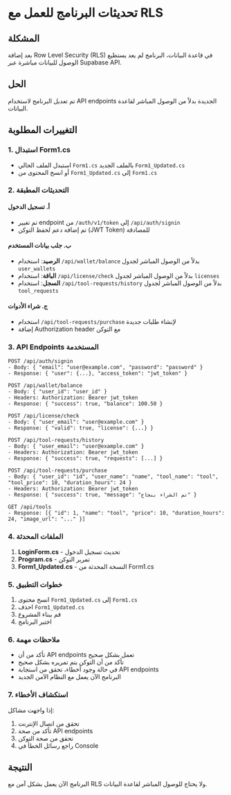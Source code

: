 # تحديثات البرنامج للعمل مع RLS

## المشكلة
بعد إضافة Row Level Security (RLS) في قاعدة البيانات، البرنامج لم يعد يستطيع الوصول للبيانات مباشرة عبر Supabase API.

## الحل
تم تعديل البرنامج لاستخدام API endpoints الجديدة بدلاً من الوصول المباشر لقاعدة البيانات.

## التغييرات المطلوبة

### 1. استبدال Form1.cs
- استبدل الملف الحالي `Form1.cs` بالملف الجديد `Form1_Updated.cs`
- أو انسخ المحتوى من `Form1_Updated.cs` إلى `Form1.cs`

### 2. التحديثات المطبقة

#### أ. تسجيل الدخول
- تم تغيير endpoint من `/auth/v1/token` إلى `/api/auth/signin`
- تم إضافة دعم لحفظ التوكن (JWT Token) للمصادقة

#### ب. جلب بيانات المستخدم
- **الرصيد**: استخدام `/api/wallet/balance` بدلاً من الوصول المباشر لجدول `user_wallets`
- **الباقة**: استخدام `/api/license/check` بدلاً من الوصول المباشر لجدول `licenses`
- **السجل**: استخدام `/api/tool-requests/history` بدلاً من الوصول المباشر لجدول `tool_requests`

#### ج. شراء الأدوات
- استخدام `/api/tool-requests/purchase` لإنشاء طلبات جديدة
- إضافة Authorization header مع التوكن

### 3. API Endpoints المستخدمة

```
POST /api/auth/signin
- Body: { "email": "user@example.com", "password": "password" }
- Response: { "user": {...}, "access_token": "jwt_token" }

POST /api/wallet/balance
- Body: { "user_id": "user_id" }
- Headers: Authorization: Bearer jwt_token
- Response: { "success": true, "balance": 100.50 }

POST /api/license/check
- Body: { "user_email": "user@example.com" }
- Response: { "valid": true, "license": {...} }

POST /api/tool-requests/history
- Body: { "user_email": "user@example.com" }
- Headers: Authorization: Bearer jwt_token
- Response: { "success": true, "requests": [...] }

POST /api/tool-requests/purchase
- Body: { "user_id": "id", "user_name": "name", "tool_name": "tool", "tool_price": 10, "duration_hours": 24 }
- Headers: Authorization: Bearer jwt_token
- Response: { "success": true, "message": "تم الشراء بنجاح" }

GET /api/tools
- Response: [{ "id": 1, "name": "tool", "price": 10, "duration_hours": 24, "image_url": "..." }]
```

### 4. الملفات المحدثة

1. **LoginForm.cs** - تحديث تسجيل الدخول
2. **Program.cs** - تمرير التوكن
3. **Form1_Updated.cs** - النسخة المحدثة من Form1.cs

### 5. خطوات التطبيق

1. انسخ محتوى `Form1_Updated.cs` إلى `Form1.cs`
2. احذف `Form1_Updated.cs`
3. قم ببناء المشروع
4. اختبر البرنامج

### 6. ملاحظات مهمة

- تأكد من أن API endpoints تعمل بشكل صحيح
- تأكد من أن التوكن يتم تمريره بشكل صحيح
- في حالة وجود أخطاء، تحقق من استجابة API endpoints
- البرنامج الآن يعمل مع النظام الآمن الجديد

### 7. استكشاف الأخطاء

إذا واجهت مشاكل:
1. تحقق من اتصال الإنترنت
2. تأكد من صحة API endpoints
3. تحقق من صحة التوكن
4. راجع رسائل الخطأ في Console

## النتيجة
البرنامج الآن يعمل بشكل آمن مع RLS ولا يحتاج للوصول المباشر لقاعدة البيانات.





